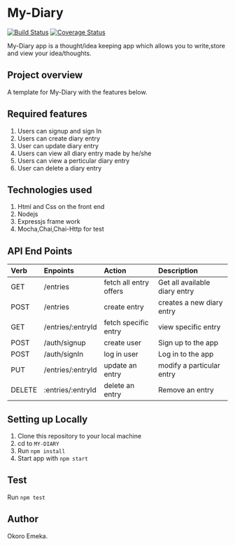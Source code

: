 # My-Diary
[![Build Status](https://travis-ci.org/okoroemeka/My-Diary.svg?branch=develop)](https://travis-ci.org/okoroemeka/My-Diary)  [![Coverage Status](https://coveralls.io/repos/github/okoroemeka/My-Diary/badge.svg?branch=ch%2Fadd-coveralls)](https://coveralls.io/github/okoroemeka/My-Diary?branch=ch%2Fadd-coveralls)

My-Diary app is a thought/idea keeping app which allows you to write,store and view your idea/thoughts.

## Project overview 

A template for My-Diary with the features below.

## Required features

1. Users can signup and sign In
2. Users can create diary entry
3. User can update diary entry
4. Users can view all diary entry made by he/she
5. Users can view a perticular diary entry
6. User can delete a diary entry

## Technologies used

1. Html and Css on the front end
2. Nodejs
3. Expressjs frame work
4. Mocha,Chai,Chai-Http for test

## API End Points

|Verb   |Enpoints                           | Action               | Description                  |
|:------|:----------------------------------|:---------------------|:-----------------------------|
|GET    |/entries                           |fetch all entry offers|Get all available diary entry |
|POST   |/entries                           |create entry          |creates a new diary entry     |
|GET    |/entries/:entryId                  |fetch specific entry  |view specific entry           |
|POST   |/auth/signup                       |create user           |Sign up to the app            |
|POST   |/auth/signIn                       |log in user           |Log in to the app             |
|PUT    |/entries/:entryId                  |update an entry       |modify a particular entry     |
|DELETE |:entries/:entryId                  |delete an entry       |Remove an entry               |

## Setting up Locally

1. Clone this repository to your local machine
2. cd to `MY-DIARY`
3. Run `npm install`
4. Start app with `npm start`

## Test 

Run `npm test`

## Author

Okoro Emeka. 